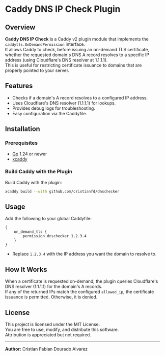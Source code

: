 # Caddy DNS IP Check Plugin

## Overview

**Caddy DNS IP Check** is a Caddy v2 plugin module that implements the `caddytls.OnDemandPermission` interface.  
It allows Caddy to check, before issuing an on-demand TLS certificate, whether the requested domain's DNS A record resolves to a specific IP address (using Cloudflare's DNS resolver at 1.1.1.1).  
This is useful for restricting certificate issuance to domains that are properly pointed to your server.

## Features

- Checks if a domain's A record resolves to a configured IP address.
- Uses Cloudflare's DNS resolver (1.1.1.1) for lookups.
- Provides debug logs for troubleshooting.
- Easy configuration via the Caddyfile.

## Installation

### Prerequisites

- [Go](https://golang.org/dl/) 1.24 or newer
- [xcaddy](https://github.com/caddyserver/xcaddy)

### Build Caddy with the Plugin

Build Caddy with the plugin:

```sh
xcaddy build --with github.com/cristianfd/dnschecker
```

## Usage

Add the following to your global Caddyfile:

```caddyfile
{
    on_demand_tls {
        permission dnschecker 1.2.3.4
    }
}
```

- Replace `1.2.3.4` with the IP address you want the domain to resolve to.

## How It Works

When a certificate is requested on-demand, the plugin queries Cloudflare's DNS resolver (1.1.1.1) for the domain's A records.  
If any of the returned IPs match the configured `allowed_ip`, the certificate issuance is permitted. Otherwise, it is denied.

## License

This project is licensed under the MIT License.  
You are free to use, modify, and distribute this software.  
Attribution is appreciated but not required.

---

**Author:** Cristian Fabian Dourado Alvarez